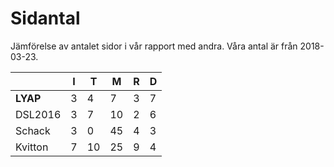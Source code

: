 
# Sidantal

Jämförelse av antalet sidor i vår rapport med andra. Våra antal är från 2018-03-23.

|         | I | T | M | R | D |
|---------|---|---|---|---|---|
| **LYAP**| 3 | 4 | 7 | 3 | 7 |
| DSL2016 | 3 | 7 | 10 | 2 | 6 |
| Schack  | 3 | 0 | 45 | 4 | 3 |
| Kvitton | 7 | 10 | 25 | 9 | 4 |